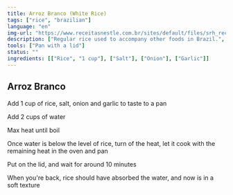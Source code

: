 ```yaml
---
title: Arroz Branco (White Rice)
tags: ["rice", "brazilian"]
language: "en"
img-url: "https://www.receitasnestle.com.br/sites/default/files/srh_recipes/7c44045d2e8577819cb76b2b404902dd.jpg"
description: ["Regular rice used to accompany other foods in Brazil.", ""]
tools: ["Pan with a lid"]
status: ""
ingredients: [["Rice", "1 cup"], ["Salt"], ["Onion"], ["Garlic"]]
---
```


## Arroz Branco

Add 1 cup of rice, salt, onion and garlic to taste to a pan

Add 2 cups of water

Max heat until boil

Once water is below the level of rice, turn of the heat, let it cook with the remaining heat in the oven and pan

Put on the lid, and wait for around 10 minutes

When you're back, rice should have absorbed the water, and now is in a soft texture